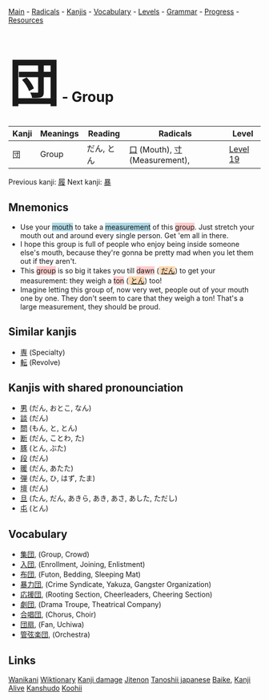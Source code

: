 <style> bigfont {font-size: 100px}</style>
[Main](../README.md) -
[Radicals](../radicals.md) -
[Kanjis](../kanjis.md) -
[Vocabulary](../vocabulary.md) -
[Levels](../levels.md) -
[Grammar](../grammar.md) - 
[Progress](../progress.md) -
[Resources](../resources.md)
# <bigfont> 団</bigfont> - Group 

| Kanji | Meanings | Reading | Radicals | Level |
| --- | --- | --- | --- | --- |
| 団 | Group | だん, とん | [口](../radicals/口.md) (Mouth), [寸](../radicals/寸.md) (Measurement),  | [Level 19](../levels/wk_level19.md) |

Previous kanji: [履](履.md) Next kanji: [暴](暴.md) 

## Mnemonics
 * Use your <span style="background-color:#ADD8E6"> mouth</span> to take a <span style="background-color:#ADD8E6"> measurement</span> of this <span style="background-color:#ffcccb"> group</span>. Just stretch your mouth out and around every single person. Get 'em all in there.
* I hope this group is full of people who enjoy being inside someone else's mouth, because they're gonna be pretty mad when you let them out if they aren't.
* This <span style="background-color:#ffcccb"> group</span> is so big it takes you till <span style="background-color:#ffcccb"> dawn</span> (<span style="background-color:#fed8b1"> [だん](https://jisho.org/search/だん)</span>) to get your measurement: they weigh a <span style="background-color:#ffcccb"> ton</span> (<span style="background-color:#fed8b1"> [とん](https://jisho.org/search/とん)</span>) too!
* Imagine letting this group of, now very wet, people out of your mouth one by one. They don't seem to care that they weigh a ton! That's a large measurement, they should be proud.


## Similar kanjis
 * [専](専.md) (Specialty)
* [転](転.md) (Revolve)



## Kanjis with shared pronounciation
 * [男](男.md) (だん, おとこ, なん)
* [談](談.md) (だん)
* [問](問.md) (もん, と, とん)
* [断](断.md) (だん, ことわ, た)
* [豚](豚.md) (とん, ぶた)
* [段](段.md) (だん)
* [暖](暖.md) (だん, あたた)
* [弾](弾.md) (だん, ひ, はず, たま)
* [壇](壇.md) (だん)
* [旦](旦.md) (たん, だん, あきら, あき, あさ, あした, ただし)
* [屯](屯.md) (とん)



## Vocabulary
 * [集団](../vocabulary/団.md), (Group, Crowd)
* [入団](../vocabulary/団.md), (Enrollment, Joining, Enlistment)
* [布団](../vocabulary/団.md), (Futon, Bedding, Sleeping Mat)
* [暴力団](../vocabulary/団.md), (Crime Syndicate, Yakuza, Gangster Organization)
* [応援団](../vocabulary/団.md), (Rooting Section, Cheerleaders, Cheering Section)
* [劇団](../vocabulary/団.md), (Drama Troupe, Theatrical Company)
* [合唱団](../vocabulary/団.md), (Chorus, Choir)
* [団扇](../vocabulary/団.md), (Fan, Uchiwa)
* [管弦楽団](../vocabulary/団.md), (Orchestra)




## Links 


[Wanikani](https://www.wanikani.com/kanji/団)
[Wiktionary](https://en.wiktionary.org/wiki/団)
[Kanji damage](http://www.kanjidamage.com/kanji/search?utf8=✓&q=団)
[Jitenon](https://jitenon.com/kanji/団)
[Tanoshii japanese](https://www.tanoshiijapanese.com/dictionary/kanji.cfm?k=団)
[Baike](https://baike.baidu.com/item/団),
[Kanji Alive](https://app.kanjialive.com/団)
[Kanshudo](https://www.kanshudo.com/searchmn?q=団)
[Koohii](https://kanji.koohii.com/study/kanji/団)
